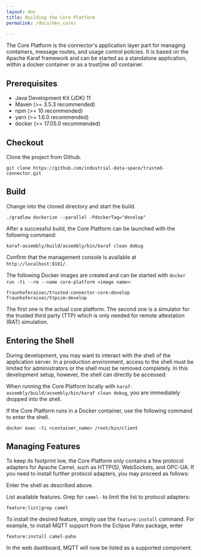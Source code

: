 ```yaml
---
layout: doc
title: Building the Core Platform
permalink: /docs/dev_core/

---
```


The Core Platform is the connector's application layer part for managing containers, message routes, and usage control policies. It is based on the Apache Karaf framework and can be started as a standalone application, within a docker container or as a trust\|me _a0_ container.

## Prerequisites

* Java Development Kit (JDK) 11
* Maven (>= 3.5.3 recommended)
* npm (>= 10 recommended)
* yarn (>= 1.6.0 recommended)
* docker (>= 17.05.0 recommended)

## Checkout

Clone the project from Github.

```
git clone https://github.com/industrial-data-space/trusted-connector.git
```

## Build

Change into the cloned directory and start the build.

```
./gradlew dockerize --parallel -PdockerTag="develop"
```

After a successful build, the Core Platform can be launched with the following command:

```
karaf-assembly/build/assembly/bin/karaf clean debug
```

Confirm that the management console is available at `http://localhost:8181/`.


The following Docker images are created and can be started with `docker run -ti --rm --name core-platform <image name>`:

```
fraunhoferaisec/trusted-connector-core:develop
fraunhoferaisec/ttpsim:develop
```

The first one is the actual core platform. The second one is a simulator for the trusted third party (TTP) which is only needed for remote attestation (RAT) simulation.


## Entering the Shell

During development, you may want to interact with the shell of the application server. In a production environment, access to the shell must be limited for administrators or the shell must be removed completely. In this development setup, however, the shell can directly be accessed:

When running the Core Platform locally with `karaf-assembly/build/assembly/bin/karaf clean debug`, you are immediately dropped into the shell. 

If the Core Platform runs in a Docker container, use the following command to enter the shell.

```
docker exec -ti <container_name> /root/bin/client
```

## Managing Features

To keep its footprint low, the Core Platform only contains a few protocol adapters for Apache Camel, such as HTTP(S), WebSockets, and OPC-UA. If you need to install further protocol adapters, you may proceed as follows:

Enter the shell as described above.

List available features. Grep for `camel-` to limit the list to protocol adapters:

```
feature:list|grep camel
```

To install the desired feature, simply use the `feature:install` command. For example, to install MQTT support from the Eclipse Paho package, enter

```
feature:install camel-paho
```

In the web dashboard, MQTT will now be listed as a supported component.
